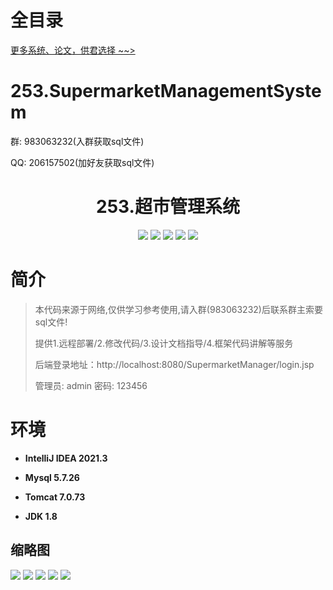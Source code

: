 # 全目录

[更多系统、论文，供君选择 ~~>](https://www.bitwise.net.cn)

# 253.SupermarketManagementSystem

<p>群: 983063232(入群获取sql文件)</p>
<p>QQ: 206157502(加好友获取sql文件)</p>

<p><h1 align="center">253.超市管理系统</h1></p>


<p align="center">
	<img src="https://img.shields.io/badge/jdk-1.8-orange.svg"/>
    <img src="https://img.shields.io/badge/spring-5.x-lightgrey.svg"/>
    <img src="https://img.shields.io/badge/springmvc-3.x-blue.svg"/>
    <img src="https://img.shields.io/badge/jsp-3.x-blue.svg"/>
    <img src="https://img.shields.io/badge/mybatis-5.x-yellow.svg"/>
</p>

# 简介

> 本代码来源于网络,仅供学习参考使用,请入群(983063232)后联系群主索要sql文件!
>
> 提供1.远程部署/2.修改代码/3.设计文档指导/4.框架代码讲解等服务
>
> 后端登录地址：http://localhost:8080/SupermarketManager/login.jsp
>
> 管理员: admin   密码: 123456
>

# 环境

- <b>IntelliJ IDEA 2021.3</b>

- <b>Mysql 5.7.26</b>

- <b>Tomcat 7.0.73</b>

- <b>JDK 1.8</b>




## 缩略图

![](https://bitwise.oss-cn-heyuan.aliyuncs.com/2024/9/10/76d07885-ca8d-4530-bfb8-6ce3f91da1b6.png)
![](https://bitwise.oss-cn-heyuan.aliyuncs.com/2024/9/10/8a008359-8b19-4b3c-a5dc-27c79d2ea3aa.png)
![](https://bitwise.oss-cn-heyuan.aliyuncs.com/2024/9/10/369f6a16-bc25-432c-b52c-017d47859cc8.png)
![](https://bitwise.oss-cn-heyuan.aliyuncs.com/2024/9/10/9b1f426f-5f22-4f5b-8537-b6dbbcb52aa9.png)
![](https://bitwise.oss-cn-heyuan.aliyuncs.com/2024/9/10/c984ce32-e0b8-471e-b8c6-a145741c6306.png)



